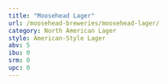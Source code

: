 ```yaml
---
title: "Moosehead Lager"
url: /moosehead-breweries/moosehead-lager/
category: North American Lager
style: American-Style Lager
abv: 5
ibu: 0
srm: 0
upc: 0
---
```


